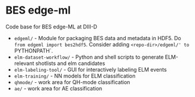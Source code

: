 # BES edge-ml

Code base for BES edge-ML at DIII-D

- `edgeml/` - Module for packaging BES data and metadata in HDF5.
Do `from edgeml import bes2hdf5`.  Consider adding `<repo-dir>/edgeml/' to
`PYTHONPATH`.
- `elm-dataset-workflow/` - Python and shell scripts to generate ELM-relevant
shotlists and elm candidates
- `elm-labeling-tool/` - GUI for interactively labeling ELM events
- `elm-training/` - NN models for ELM classification
- `qhmode/` - work area for QH-mode classification
- `ae/` - work area for AE classification
